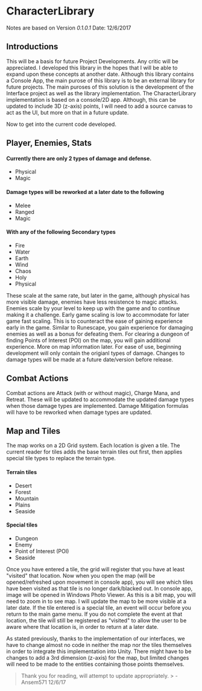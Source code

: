 # CharacterLibrary
Notes are based on Version *0.1.0.1*
Date: 12/6/2017

## Introductions
This will be a basis for future Project Developments.
Any critic will be appreciated.
I developed this library in the hopes that I will be able to expand upon these concepts at another date. Although this library contains a Console App, the main purose of this library is to be an external library for future projects. The main puroses of this solution is the development of the Interface project as well as the library implementation. The CharacterLibrary implementation is based on a console/2D app. Although, this can be updated to include 3D (z-axis) points, I will need to add a source canvas to act as the UI, but more on that in a future update.

Now to get into the current code developed.

## Player, Enemies, Stats

#### Currently there are only 2 types of damage and defense.
* Physical
* Magic

#### Damage types will be reworked at a later date to the following
* Melee
* Ranged
* Magic

#### With any of the following Secondary types
* Fire
* Water
* Earth
* Wind
* Chaos
* Holy
* Physical

These scale at the same rate, but later in the game, although physical has more visible damage, enemies have less resistence to magic attacks. Enemies scale by your level to keep up with the game and to continue making it a challenge. Early game scaling is low to accommodate for later game fast scaling. This is to counteract the ease of gaining experience early in the game. Similar to Runescape, you gain experience for damaging enemies as well as a bonus for defeating them. For clearing a dungeon of finding Points of Interest (POI) on the map, you will gain additional experience. More on map information later. 
For ease of use, beginning development will only contain the origianl types of damage. Changes to damage types will be made at a future date/version before release.

## Combat Actions
Combat actions are Attack (with or without magic), Charge Mana, and Retreat. These will be updated to accommodate the updated damage types when those damage types are implemented. Damage Mitigation formulas will have to be reworked when damage types are updated.

## Map and Tiles
The map works on a 2D Grid system. Each location is given a tile. The current reader for tiles adds the base terrain tiles out first, then applies special tile types to replace the terrain type.
#### Terrain tiles
* Desert
* Forest
* Mountain
* Plains
* Seaside

#### Special tiles
* Dungeon
* Enemy
* Point of Interest (POI)
* Seaside

Once you have entered a tile, the grid will register that you have at least "visited" that location. Now when you open the map (will be opened/refreshed upon movement in console app), you will see which tiles have been visited as that tile is no longer dark/blacked out. In console app, image will be opened in Windows Photo Viewer. As this is a bit map, you will need to zoom in to see map. I will update the map to be more visible at a later date. If the tile entered is a special tile, an event will occur before you return to the main game menu. If you do not complete the event at that location, the tile will still be registered as "visited" to allow the user to be aware where that location is, in order to return at a later date.

As stated previously, thanks to the implementation of our interfaces, we have to change almost no code in neither the map nor the tiles themselves in order to integrate this implementation into Unity.
There might have to be changes to add a 3rd dimension (z-axis) for the map, but limited changes will need to be made to the entities containing those points themselves. 

> Thank you for reading, will attempt to update appropriately. > - Ansem571 12/6/17